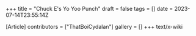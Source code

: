 +++
title = "Chuck E's Yo Yoo Punch"
draft = false
tags = []
date = 2023-07-14T23:55:14Z

[Article]
contributors = ["ThatBoiCydalan"]
gallery = []
+++
text/x-wiki